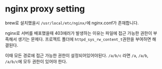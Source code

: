 # nginx proxy setting

brew로 설치했을시 `/usr/local/etc/nginx/`에 nginx.conf가 존재합니다.

nginx로 서버를 배포했을때 403에러가 발생하는 이유는 파일에 접근 가능한 권한이 부족해서 생기는 문제다. 프로젝트 폴더에 `httpd_sys_rw_content_t`권한을 부여하면 해결된다.

이때 모든 경로에 접근 가능한 권한이 설정되어있어야된다. `/a/b/c` 라면 `/a`, `/a/b`, `/a/b/c`에 모두 권한이 있어야 한다.